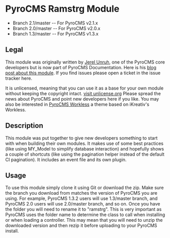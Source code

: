 # PyroCMS Ramstrg Module

* Branch 2.1/master -- For PyroCMS v2.1.x
* Branch 2.0/master -- For PyroCMS v2.0.x
* Branch 1.3/master -- For PyroCMS v1.3.x

## Legal

This module was originally written by [Jerel Unruh](http://twitter.com/jerelunruh), one of the PyroCMS core developers but is now part of PyroCMS Documentation.
Here is his [blog post about this module](http://unruhdesigns.com/blog/2011/01/getting-started-with-custom-module-development-for-pyrocms).
If you find issues please open a ticket in the issue tracker here.

It is unlicensed, meaning that you can use it as a base for your own module without keeping the copyright intact. [visit unlicense.org](http://unlicense.org)
Please spread the news about PyroCMS and point new developers here if you like.
You may also be interested in [PyroCMS Workless](http://github.com/jerel/pyrocms-workless) a theme based on iKreativ's Workless.

## Description

This module was put together to give new developers something to start with when building their own modules. It makes use of some best practices (like using MY_Model to
simplify database interaction) and hopefully shows a couple of shortcuts (like using the pagination helper instead of the default CI pagination). It includes an
event file and its own plugin.


## Usage

To use this module simply clone it using Git or download the zip. Make sure the branch you download from matches the version of PyroCMS you are using. For example, PyroCMS 1.3.2 users will use 1.3/master branch, and PyroCMS 2.0 users will use 2.0/master branch, and so on. Once you have the folder you will need to rename it to "ramstrg". This is very important as
PyroCMS uses the folder name to determine the class to call when installing or when loading a controller. This may mean that you will need to unzip the
downloaded version and then rezip it before uploading to your PyroCMS install.

